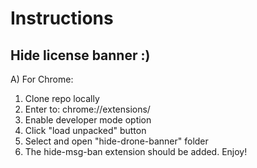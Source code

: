 # Instructions

## Hide license banner :)

A) For Chrome:
  1. Clone repo locally
  2. Enter to: chrome://extensions/
  3. Enable developer mode option
  4. Click "load unpacked" button
  5. Select and open "hide-drone-banner" folder
  6. The hide-msg-ban extension should be added. Enjoy!
